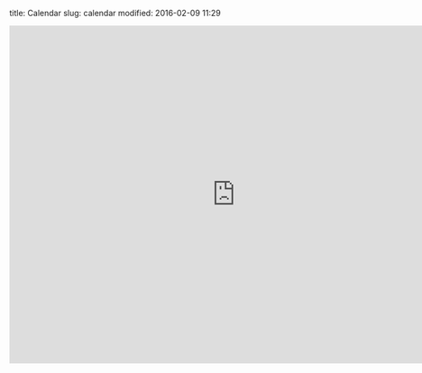 title: Calendar
slug: calendar
modified: 2016-02-09 11:29

<iframe src="https://calendar.google.com/calendar/embed?title=MIT%20Curling%20Upcoming%20Events&amp;showPrint=0&amp;showTabs=0&amp;height=600&amp;wkst=1&amp;bgcolor=%23ffffff&amp;src=defv7acabv4d2k2r78828fmuls%40group.calendar.google.com&amp;color=%231B887A&amp;ctz=America%2FNew_York" style="border-width:0" width="800" height="600" frameborder="0" scrolling="no"></iframe>